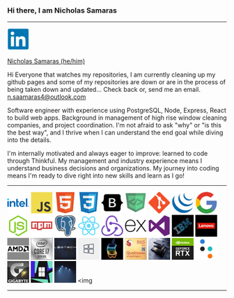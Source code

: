 ### Hi there, I am Nicholas Samaras

---

<img src="https://github.com/devicons/devicon/blob/master/icons/linkedin/linkedin-original.svg" width="50" height="50" /> <div class="badge-base LI-profile-badge" data-locale="en_US" data-size="medium" data-theme="dark" data-type="VERTICAL" data-vanity="nicholas-samaras-software-engineer" data-version="v1"><a class="badge-base__link LI-simple-link" href="https://www.linkedin.com/in/nicholas-samaras/?trk=profile-badge">Nicholas Samaras (he/him)</a></div>

Hi Everyone that watches my repositories, I am currently cleaning up my github pages and some of my repositories are down or are in the process of being taken down  and updated...
Check back or, send me an email.
n.saamaras4@outlook.com

Software engineer with experience using PostgreSQL, Node, Express, React to build web apps. Background in management of high rise window cleaning companies, and project coordination. I'm not afraid to ask "why" or "is this the best way", and I thrive when I can understand the end goal while diving into the details.

I'm internally motivated and always eager to improve: learned to code through Thinkful. My management and industry experience means I understand business decisions and organizations. My journey into coding means I'm ready to dive right into new skills and learn as I go!

---

<img src="https://github.com/nSamarasDev/fileLink/blob/main/images/17888862.png?raw=true" alt="VSCode Logo" width="50" hieght="50" /> <img
src="https://github.com/devicons/devicon/blob/master/icons/javascript/javascript-original.svg" alt="Javascript Logo" width="50" hieght="50" /> <img src="https://github.com/devicons/devicon/blob/master/icons/html5/html5-original.svg"  alt="HTML5 logo" width="50" hieght="50"/> <img src="https://github.com/devicons/devicon/blob/master/icons/css3/css3-original.svg"  alt="CSS3 logo" width="50" hieght="50"/> <img src="https://github.com/devicons/devicon/blob/master/icons/bootstrap/bootstrap-plain.svg"  alt="bootstrap logo" width="50" hieght="50"/> <img src="https://github.com/devicons/devicon/blob/master/icons/devicon/devicon-original.svg"  alt="Developer Logo" width="50" hieght="50"/> <img  src="https://github.com/devicons/devicon/blob/master/icons/git/git-original.svg"  alt="Git logo" width="50" hieght="50"/> <img src="https://github.com/devicons/devicon/blob/master/icons/jquery/jquery-original.svg"  alt="Hquery Logo" width="50" hieght="50"/> <img
src="https://github.com/devicons/devicon/blob/master/icons/google/google-original.svg"  alt="Google Logo" width="50" hieght="50"/> <img
src="https://github.com/devicons/devicon/blob/master/icons/nodejs/nodejs-original.svg"  alt="Node Logo" width="50" hieght="50"/> <img src="https://github.com/devicons/devicon/blob/master/icons/npm/npm-original-wordmark.svg"  alt="Node Package Manager Logo" width="50" hieght="50"/> <img src="https://github.com/devicons/devicon/blob/master/icons/postgresql/postgresql-original.svg"  alt="PostGreSQL logo" width="50" hieght="50"/> <img src="https://github.com/devicons/devicon/blob/master/icons/react/react-original.svg"  alt="React logo" width="50" hieght="50"/> <img src="https://github.com/devicons/devicon/blob/master/icons/redux/redux-original.svg"  alt="Redux Logo" width="50" hieght="50"/> <img
src="https://github.com/devicons/devicon/blob/master/icons/express/express-original.svg"  alt="Express Logo" width="50" hieght="50"/> <img
src="https://github.com/devicons/devicon/blob/master/icons/visualstudio/visualstudio-plain.svg"  alt="VSCode Logo" width="50" hieght="50"/> <img src="https://github.com/nSamarasDev/fileLink/blob/main/images/2635465.jpg" alt="VSCode Logo" width="50" hieght="50" />  <img                                           src="https://github.com/nSamarasDev/fileLink/blob/main/images/2635475.png" alt="VSCode Logo" width="50" hieght="50" />  <img
src="https://github.com/nSamarasDev/fileLink/blob/main/images/AMD-sticker.jpg" alt="VSCode Logo" width="50" hieght="50" /> <img
src="https://github.com/nSamarasDev/fileLink/blob/main/images/imagesI7.jpg" alt="VSCode Logo" width="50" hieght="50" /> <img
src="https://github.com/nSamarasDev/fileLink/blob/main/images/logTech_sticker.jpg" alt="VSCode Logo" width="50" hieght="50" /> <img
src="https://github.com/nSamarasDev/fileLink/blob/main/images/windowsIcons.png" alt="VSCode Logo" width="50" hieght="50" /> <img                                       src="https://github.com/nSamarasDev/fileLink/blob/main/images/appleLogo.jpg" alt="VSCode Logo" width="50" hieght="50" />  <img                                         src="https://github.com/nSamarasDev/fileLink/blob/main/images/qualcom865Logo.jpg" alt="VSCode Logo" width="50" hieght="50" />  <img                                     src="https://github.com/nSamarasDev/fileLink/blob/main/images/samsungExynosSocLogo.jpg" alt="VSCode Logo" width="50" hieght="50" />  <img   
src="https://github.com/nSamarasDev/fileLink/blob/main/images/nvidiaRTX.png" alt="VSCode Logo" width="50" hieght="50" />  <img                                         src="https://github.com/nSamarasDev/fileLink/blob/main/images/dwave.png" alt="VSCode Logo" width="50" hieght="50" />  <img                                             src="https://github.com/nSamarasDev/fileLink/blob/main/images/gigabyte.jpg" alt="VSCode Logo" width="50" hieght="50" />  <img 
src="https://github.com/nSamarasDev/fileLink/blob/main/images/windows.jpg" />  <img 
src="https://github.com/nSamarasDev/fileLink/blob/main/images/triaNgle.jpg" width="50" hieght="50" />  <img                                                                                                                             
                                                                                                                               
                                                                                                                     







                                                                                                                       
                                                                                                                                
                                                                                                                                     
                                                                                                                                             
                                                                                                     





---


              
<!--
**NicholasSamaras-gif/NicholasSamaras-gif** is a ✨ _special_ ✨ repository because its `README.md` (this file) appears on your GitHub profile.

Here are some ideas to get you started:

- 🔭 I’m currently working on ...
- 🌱 I’m currently learning ...
- 👯 I’m looking to collaborate on ...
- 🤔 I’m looking for help with ...
- 💬 Ask me about ...
- 📫 How to reach me: ...
- 😄 Pronouns: ...
- ⚡ Fun fact: ...
-->
